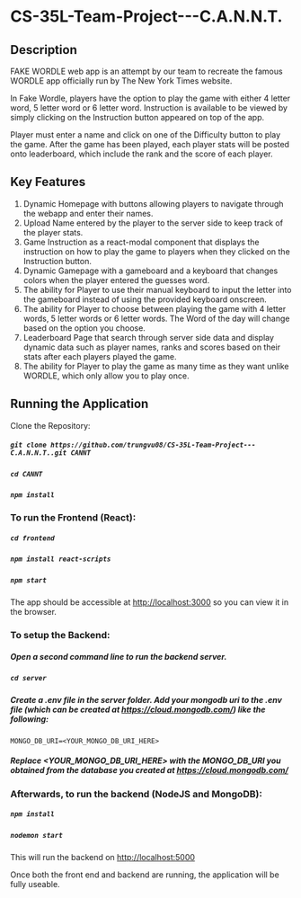 # CS-35L-Team-Project---C.A.N.N.T.

## Description

FAKE WORDLE web app is an attempt by our team to recreate the famous WORDLE app officially run by The New York Times website. 

In Fake Wordle, players have the option to play the game with either 4 letter word, 5 letter word or 6 letter word. Instruction is available to be viewed by simply clicking on the Instruction button appeared on top of the app.

Player must enter a name and click on one of the Difficulty button to play the game. After the game has been played, each player stats will be posted onto leaderboard, which include the rank and the score of each player. 

## Key Features

  1. Dynamic Homepage with buttons allowing players to navigate through the webapp and enter their names. 
  2. Upload Name entered by the player to the server side to keep track of the player stats.  
  3. Game Instruction as a react-modal component that displays the instruction on how to play the game to players when they clicked on the Instruction button.
  4. Dynamic Gamepage with a gameboard and a keyboard that changes colors when the player entered the guesses word. 
  5. The ability for Player to use their manual keyboard to input the letter into the gameboard instead of using the provided keyboard onscreen.
  6. The ability for Player to choose between playing the game with 4 letter words, 5 letter words or 6 letter words. The Word of the day will change based on the option you choose. 
  7. Leaderboard Page that search through server side data and display dynamic data such as player names, ranks and scores based on their stats after each players played the game.  
  8. The ability for Player to play the game as many time as they want unlike WORDLE, which only allow you to play once.


## Running the Application

Clone the Repository:

##### `git clone https://github.com/trungvu08/CS-35L-Team-Project---C.A.N.N.T..git CANNT`

##### `cd CANNT`

##### `npm install`

### To run the Frontend (React):

##### `cd frontend`

##### `npm install react-scripts`

##### `npm start`

The app should be accessible at
[http://localhost:3000](http://localhost:3000) so you can view it in the browser.

### To setup the Backend:

##### Open a second command line to run the backend server.

##### `cd server`

##### Create a .env file in the server folder. Add your mongodb uri to the .env file (which can be created at https://cloud.mongodb.com/) like the following:
`MONGO_DB_URI=<YOUR_MONGO_DB_URI_HERE>`

##### Replace <YOUR_MONGO_DB_URI_HERE> with the MONGO_DB_URI you obtained from the database you created at https://cloud.mongodb.com/

### Afterwards, to run the backend (NodeJS and MongoDB):

##### `npm install`

##### `nodemon start`

This will run the backend on [http://localhost:5000](http://localhost:5000)

Once both the front end and backend are running, the application will be fully useable.
